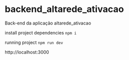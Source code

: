 # backend_altarede_ativacao
 Back-end da aplicação altarede_ativacao

install project dependencies
``npm i``

running project
``npm run dev``

http://localhost:3000